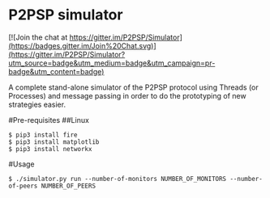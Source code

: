 # P2PSP simulator

[![Join the chat at https://gitter.im/P2PSP/Simulator](https://badges.gitter.im/Join%20Chat.svg)](https://gitter.im/P2PSP/Simulator?utm_source=badge&utm_medium=badge&utm_campaign=pr-badge&utm_content=badge)

A complete stand-alone simulator of the P2PSP protocol using Threads (or Processes) and message passing in order to do the prototyping of new strategies easier.

#Pre-requisites
##Linux
```
$ pip3 install fire
$ pip3 install matplotlib
$ pip3 install networkx
```

#Usage

```
$ ./simulator.py run --number-of-monitors NUMBER_OF_MONITORS --number-of-peers NUMBER_OF_PEERS
```